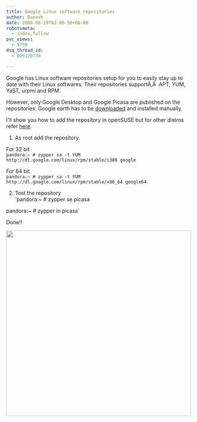 ```yaml
---
title: Google Linux software repositories
author: Danesh
date: 2008-08-29T02:00:50+00:00
robotsmeta:
  - index,follow
pvc_views:
  - 5750
dsq_thread_id:
  - 895120770

---
```

Google has Linux software repositories setup for you to easily stay up to date with their Linux softwares. Their repositories supportÃ‚Â  APT, YUM, YaST, urpmi and RPM.

However, only Google Desktop and Google Picasa are published on the repositories. Google earth has to be [downloaded][1] and installed manually.

I'll show you how to add the repository in openSUSE but for other distros refer [here][2].

1. As root add the repository.

For 32 bit  
`pandora:~ # zypper sa -t YUM http://dl.google.com/linux/rpm/stable/i386 google` 

For 64 bit  
`pandora:~ # zypper sa -t YUM http://dl.google.com/linux/rpm/stable/x86_64 google64`

2. Test the repository  
`pandora:~ # zypper se picasa  </p>
<p>pandora:~ # zypper in picasa` 

Done!!

[<img class="alignnone" src="http://farm4.static.flickr.com/3006/2803064334_a402a17595_o.png" alt="" width="500" />][3]

 [1]: http://earth.google.com/
 [2]: http://www.google.com/linuxrepositories/index.html
 [3]: http://farm4.static.flickr.com/3006/2803064334_a402a17595_o.png